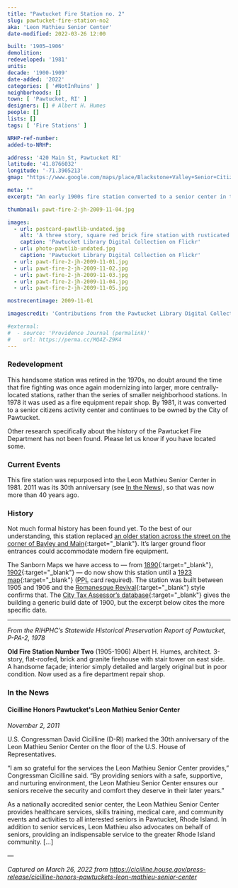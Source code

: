 ```yaml
---
title: "Pawtucket Fire Station no. 2"
slug: pawtucket-fire-station-no2
aka: 'Leon Mathieu Senior Center'
date-modified: 2022-03-26 12:00

built: '1905–1906'
demolition:
redeveloped: '1981'
units:
decade: '1900-1909'
date-added: '2022'
categories: [ '#NotInRuins' ]
neighborhoods: []
town: [ 'Pawtucket, RI' ]
designers: [] # Albert H. Humes
people: []
lists: []
tags: [ 'Fire Stations' ]

NRHP-ref-number:
added-to-NRHP:

address: '420 Main St, Pawtucket RI'
latitude: '41.8766032'
longitude: '-71.3905213'
gmap: "https://www.google.com/maps/place/Blackstone+Valley+Senior+Citizen/@41.8766032,-71.3905213,17z/data=!4m13!1m7!3m6!1s0x89e4435420ddab75:0x71b68d6bdb7cf0d8!2s420+Main+St,+Pawtucket,+RI+02860!3b1!8m2!3d41.8766032!4d-71.3883326!3m4!1s0x89e4435420e923fd:0xff7e297040e43a55!8m2!3d41.8765995!4d-71.3883875"

meta: ""
excerpt: "An early 1900s fire station converted to a senior center in the early 1980s and in constant use ever since"

thumbnail: pawt-fire-2-jh-2009-11-04.jpg

images:
  - url: postcard-pawtlib-undated.jpg
    alt: 'A three story, square red brick fire station with rusticated stone first-floor facing around three large garage doors for fire apparatus. A four and a half story square tower is attached to the east wall and is topped with a four-side pyramid roof.'
    caption: 'Pawtucket Library Digital Collection on Flickr'
  - url: photo-pawtlib-undated.jpg
    caption: 'Pawtucket Library Digital Collection on Flickr'
  - url: pawt-fire-2-jh-2009-11-01.jpg
  - url: pawt-fire-2-jh-2009-11-02.jpg
  - url: pawt-fire-2-jh-2009-11-03.jpg
  - url: pawt-fire-2-jh-2009-11-04.jpg
  - url: pawt-fire-2-jh-2009-11-05.jpg

mostrecentimage: 2009-11-01

imagescredit: 'Contributions from the Pawtucket Library Digital Collection on Flickr (<a href="//www.flickr.com/photos/pawtucketlibrary/27780367792" target="_blank">postcard,</a> <a href="//www.flickr.com/photos/pawtucketlibrary/46856289314" target="_blank">photo</a>)'

#external:
#  - source: 'Providence Journal (permalink)'
#    url: https://perma.cc/MQ4Z-Z9K4
---
```


### Redevelopment

This handsome station was retired in the 1970s, no doubt around the time that fire fighting was once again modernizing into larger, more centrally-located stations, rather than the series of smaller neighborhood stations. In 1978 it was used as a fire equipment repair shop. By 1981, it was converted to a senior citizens activity center and continues to be owned by the City of Pawtucket. 

Other research specifically about the history of the Pawtucket Fire Department has not been found. Please let us know if you have located some. 


### Current Events

This fire station was repurposed into the Leon Mathieu Senior Center in 1981. 2011 was its 30th anniversary (see [In the News](#in-the-news)), so that was now more than 40 years ago. 


### History

Not much formal history has been found yet. To the best of our understanding, this station replaced [an older station across the street on the corner of Bayley and Main](//www.flickr.com/photos/pawtucketlibrary/44357909765){:target="_blank"}. It’s larger ground floor entrances could accommodate modern fire equipment. 

The Sanborn Maps we have access to — from [1890](http://hdl.loc.gov/loc.gmd/g3774pm.g3774pm_g080961890){:target="_blank"}, [1902](http://hdl.loc.gov/loc.gmd/g3774pm.g3774pm_g080961902){:target="_blank"} — do now show this station until a [1923 map](//digitalsanbornmaps.proquest.com/browse_maps/40/8072/39382/41266/559503){:target="_blank"} (<abbr title="Providence Public Library">PPL</abbr> card required). The station was built between 1905 and 1906 and the [Romanesque Revival](http://www.phmc.state.pa.us/portal/communities/architecture/styles/romanesque-revival.html){:target="_blank"} style confirms that. The [City Tax Assessor’s database](http://gis.vgsi.com/PawtucketRI/Parcel.aspx?Pid=21345){:target="_blank"} gives the building a generic build date of 1900, but the excerpt below cites the more specific date.

***

_From the RIHPHC’s Statewide Historical Preservation Report of Pawtucket, P-PA-2, 1978_

**Old Fire Station Number Two** (1905-1906) Albert H. Humes, architect. 3-story, flat-roofed, brick and granite firehouse with stair tower on east side. A handsome façade; interior simply detailed and largely original but in poor condition. Now used as a fire department repair shop.


### In the News

#### Cicilline Honors Pawtucket's Leon Mathieu Senior Center

_November 2, 2011_

U.S. Congressman David Cicilline (D-RI) marked the 30th anniversary of the Leon Mathieu Senior Center on the floor of the U.S. House of Representatives.

“I am so grateful for the services the Leon Mathieu Senior Center provides,” Congressman Cicilline said. “By providing seniors with a safe, supportive, and nurturing environment, the Leon Mathieu Senior Center ensures our seniors receive the security and comfort they deserve in their later years.”

As a nationally accredited senior center, the Leon Mathieu Senior Center provides healthcare services, skills training, medical care, and community events and activities to all interested seniors in Pawtucket, Rhode Island. In addition to senior services, Leon Mathieu also advocates on behalf of seniors, providing an indispensable service to the greater Rhode Island community. […]

— 

_Captured on March 26, 2022 from https://cicilline.house.gov/press-release/cicilline-honors-pawtuckets-leon-mathieu-senior-center_

